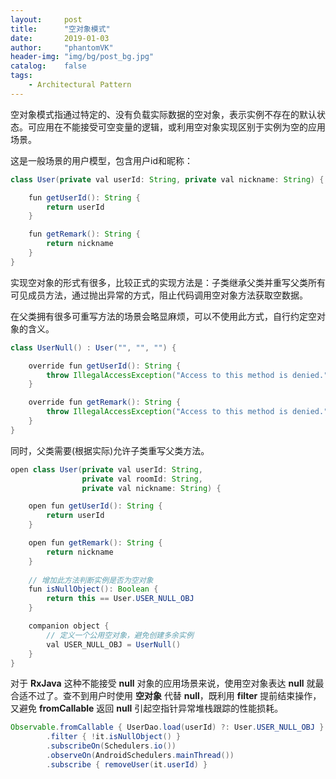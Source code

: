 ```yaml
---
layout:     post
title:      "空对象模式"
date:       2019-01-03
author:     "phantomVK"
header-img: "img/bg/post_bg.jpg"
catalog:    false
tags:
    - Architectural Pattern
---
```


空对象模式指通过特定的、没有负载实际数据的空对象，表示实例不存在的默认状态。可应用在不能接受可空变量的逻辑，或利用空对象实现区别于实例为空的应用场景。

这是一般场景的用户模型，包含用户id和昵称：

```java
class User(private val userId: String, private val nickname: String) {

    fun getUserId(): String {
        return userId
    }

    fun getRemark(): String {
        return nickname
    }
}
```

实现空对象的形式有很多，比较正式的实现方法是：子类继承父类并重写父类所有可见成员方法，通过抛出异常的方式，阻止代码调用空对象方法获取空数据。

在父类拥有很多可重写方法的场景会略显麻烦，可以不使用此方式，自行约定空对象的含义。

```java
class UserNull() : User("", "", "") {

    override fun getUserId(): String {
        throw IllegalAccessException("Access to this method is denied.")
    }

    override fun getRemark(): String {
        throw IllegalAccessException("Access to this method is denied.")
    }
}
```

同时，父类需要(根据实际)允许子类重写父类方法。

```java
open class User(private val userId: String,
                private val roomId: String,
                private val nickname: String) {

    open fun getUserId(): String {
        return userId
    }

    open fun getRemark(): String {
        return nickname
    }
   
    // 增加此方法判断实例是否为空对象
    fun isNullObject(): Boolean {
        return this == User.USER_NULL_OBJ
    }

    companion object {
        // 定义一个公用空对象，避免创建多余实例
        val USER_NULL_OBJ = UserNull()
    }
}
```

对于 __RxJava__ 这种不能接受 __null__ 对象的应用场景来说，使用空对象表达 __null__ 就最合适不过了。查不到用户时使用 __空对象__ 代替 __null__，既利用 __filter__ 提前结束操作，又避免 __fromCallable__ 返回 __null__ 引起空指针异常堆栈跟踪的性能损耗。

```java
Observable.fromCallable { UserDao.load(userId) ?: User.USER_NULL_OBJ }
        .filter { !it.isNullObject() }
        .subscribeOn(Schedulers.io())
        .observeOn(AndroidSchedulers.mainThread())
        .subscribe { removeUser(it.userId) }
```

